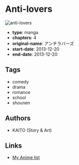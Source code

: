 # Anti-lovers

![anti-lovers](https://cdn.myanimelist.net/images/manga/2/159490.jpg)

-   **type**: manga
-   **chapters**: 4
-   **original-name**: アンチラバーズ
-   **start-date**: 2013-12-20
-   **end-date**: 2013-12-20

## Tags

-   comedy
-   drama
-   romance
-   school
-   shounen

## Authors

-   KAITO (Story & Art)

## Links

-   [My Anime list](https://myanimelist.net/manga/90832/Anti-lovers)
